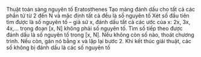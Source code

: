 Thuật toán sàng nguyên tố Eratosthenes
Tạo mảng đánh dấu cho tất cả các phần tử từ 2 đến N và mặc định tất cả đều là số nguyên tố
Xét số đầu tiên tìm được là số nguyên tố – giả sử x, đánh dấu tất cả các ước của x: 2x, 3x, 4x,… trong đoạn [x, N] không phải số nguyên tố.
Tìm số tiếp theo được đánh dấu là số nguyên tố trong [x, N]. Nếu không còn số nào, thoát chương trình. Nếu còn, gán nó bằng x và lặp lại bước 2.
Khi kết thúc giải thuật, các số không bị đánh dấu là các số nguyên tố
